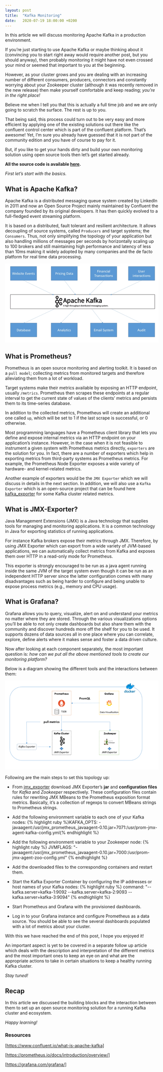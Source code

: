 ```yaml
---
layout: post
title:  "Kafka Monitoring"
date:   2020-07-19 18:00:00 +0200
---
```

In this article we will discuss monitoring Apache Kafka in a production environment. 

If you’re just starting to use Apache Kafka or maybe thinking about it (convincing you to start right away would require another post, but you should anyway), then probably monitoring it might have not even crossed your mind or seemed that important to you at the beginning. 

However, as your cluster grows and you are dealing with an increasing number of different consumers, producers, connectors and constantly worrying about your Zookeeper cluster (although it was recently removed in the new release) then make yourself comfortable and keep reading; *you’re in the right place!*

Believe me when I tell you that this is actually a full time job and we are only going to scratch the surface. The rest is up to you. 

That being said, this process could turn out to be very easy and more efficient by applying one of the existing solutions out there like the confluent control center which is part of the confluent platform. That’s awesome! Yet, I’m sure you already have guessed that it is not part of the community edition and you have of course to pay for it. 

But, if you like to get your hands dirty and build your own monitoring solution using open source tools then let’s get started already. 

**All the source code is available [here].**

*First let’s start with the basics.*

## What is Apache Kafka? ##

Apache Kafka is a distributed messaging queue system created by LinkedIn in 2011 and now an Open Source Project mainly maintained by Confluent the company founded by its original developers. It has then quickly evolved to a full-fledged event streaming platform. 

It is based on a distributed, fault tolerant and resilient architecture. It allows decoupling of source systems, called `Producers` and target systems; the `Consumers`. Thus, not only simplifying the topology of your application but also handling millions of messages per seconds by horizontally scaling up to 100 brokers and still maintaining high performance and latency of less than 10ms making it widely adopted by many companies and the de facto platform for real time data processing.   

![image](/assets/images/1_apache_kafka.png)

## What is Prometheus? ##
Prometheus is an open source monitoring and alerting toolkit. It is based on a `pull model`; collecting metrics from monitored targets and therefore alleviating them from a lot of workload. 

Target systems make their metrics available by exposing an HTTP endpoint, usually `/metrics`. Prometheus then scrapes these endpoints at a regular interval to get the current state of values of the clients’ metrics and persists them to its time-series database. 

In addition to the collected metrics, Prometheus will create an additional one called `up`, which will be set to 1 if the last scrape is successful, or 0 otherwise.

Most programming languages have a Prometheus client library that lets you define and expose internal metrics via an HTTP endpoint on your application’s instance. However, in the case when it is not feasible to instrument a given system with Prometheus metrics directly, `exporters` are the solution for you. In fact, there are a number of exporters which help in exporting metrics from third-party systems as Prometheus metrics. For example, the Prometheus Node Exporter exposes a wide variety of hardware- and kernel-related metrics. 

Another example of exporters would be the `JMX Exporter` which we will discuss in details in the next section. In addition, we will also use a `Kafka Exporter` which is an open-source project that can be found here [kafka_exporter] for some Kafka cluster related metrics. 

## What is JMX-Exporter? ##

Java Management Extensions (JMX) is a Java technology that supplies tools for managing and monitoring applications. It is a common technology in Java for exporting statistics of running applications. 

For instance Kafka brokers expose their metrics through JMX. Therefore, by using JMX Exporter which can export from a wide variety of JVM-based applications, we can automatically collect metrics from Kafka and exposes them over HTTP in a read-only mode for Prometheus.  

This exporter is strongly encouraged to be run as a java agent running inside the same JVM of the target system even though it can be run as an independent HTTP server since the latter configuration comes with many disadvantages such as being harder to configure and being unable to expose process metrics (e.g., memory and CPU usage).

## What is Grafana? ## 
Grafana allows you to query, visualize, alert on and understand your metrics no matter where they are stored. Through the various visualizations options you’ll be able to not only create dashboards but also share them with the community and discover hundreds more off the shelf for you to be used. It supports dozens of data sources all in one place where you can correlate, explore, define alerts where it makes sense and foster a data driven culture.

Now after looking at each component separately, the most important question is:
*how can we put all the above mentioned tools to create our monitoring platform?*

Below is a diagram showing the different tools and the interactions between them:

![image](/assets/images/1_kafka_monitoring_architecture.png)

Following are the main steps to set this topology up:
+ From [jmx_exporter] download JMX Exporter’s **jar** and **configuration files** for *Kafka* and *Zookeeper* respectively.
These configuration files contain rules for rewriting JMX MBeans to the Prometheus exposition format metrics. Basically, it’s a collection of regexps to convert MBeans strings to Prometheus strings.

+ Add the following environment variable to each one of your Kafka nodes: 
{% highlight ruby %}KAFKA_OPTS: -javaagent:/usr/jmx_prometheus_javaagent-0.10.jar=7071:/usr/prom-jmx-agent-kafka-config.yml{% endhighlight %}

+ Add the following environment variable to your Zookeeper node:
{% highlight ruby %}
JVMFLAGS: "-javaagent:/usr/jmx_prometheus_javaagent-0.10.jar=7000:/usr/prom-jmx-agent-zoo-config.yml"
{% endhighlight %}

+ Add the downloaded files to the corresponding containers and restart them. 
+ Start the Kafka Exporter Container by configuring the IP addresses or host names of your Kafka nodes:
{% highlight ruby %}
command: "--kafka.server=kafka-1:9092 --kafka.server=kafka-2:9093 --kafka.server=kafka-3:9094"
{% endhighlight %}

+ Start Prometheus and Grafana with the provisioned dashboards. 
+ Log in to your Grafana instance and configure Prometheus as a data source. You should be able to see the several dashboards populated with a lot of metrics about your cluster. 

With this we have reached the end of this post, I hope you enjoyed it! 

An important aspect is yet to be covered in a separate follow up article which deals with the description and interpretation of the different metrics and the most important ones to keep an eye on and what are the appropriate actions to take in certain situations to keep a healthy running Kafka cluster. 

*Stay tuned!*

## Recap ## 

In this article we discussed the building blocks and the interaction between them to set up an open source monitoring solution for a running Kafka cluster and ecosystem.

*Happy learning!*

### Resources ###

[https://www.confluent.io/what-is-apache-kafka]

[https://prometheus.io/docs/introduction/overview/]

[https://grafana.com/grafana/]



[here]: https://github.com/firasesbai/Monitoring-Kafka 
[kafka_exporter]: https://github.com/danielqsj/kafka_exporter
[jmx_exporter]: https://github.com/prometheus/jmx_exporter 
[https://www.confluent.io/what-is-apache-kafka]: https://www.confluent.io/what-is-apache-kafka 
[https://prometheus.io/docs/introduction/overview/]: https://prometheus.io/docs/introduction/overview/]
[https://grafana.com/grafana/]: https://grafana.com/grafana/
